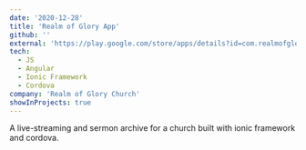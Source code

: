 ```yaml
---
date: '2020-12-28'
title: 'Realm of Glory App'
github: ''
external: 'https://play.google.com/store/apps/details?id=com.realmofglory.mobile&hl=en&gl=US'
tech:
  - JS
  - Angular
  - Ionic Framework
  - Cordova
company: 'Realm of Glory Church'
showInProjects: true
---
```


A live-streaming and sermon archive for a church built with ionic framework and cordova.
